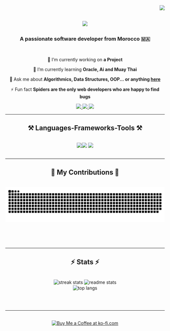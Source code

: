 <img align="right" src="https://visitor-badge.laobi.icu/badge?page_id=MA-Abahmane.MA-Abahmane" />

<h1 align="center">
    <img src="https://readme-typing-svg.herokuapp.com/?font=Righteous&size=35&center=true&vCenter=true&width=500&height=70&duration=4000&lines=Hi+There!+👋;+I'm+Mohamed+Amine!;" />
</h1>

<h3 align="center">A passionate software developer from Morocco 🇲🇦 </h3>

<br/>

<div align="center">
 
 🔭 I’m currently working on **a Project**
 
 🌱 I’m currently learning **Oracle, Ai and Muay Thai**

💬 Ask me about **Algorithmics, Data Structures, OOP... or anything [here](https://github.com/MA-Abahmane/MA-Abahmane/issues)**

⚡ Fun fact **Spiders are the only web developers who are happy to find bugs**

 </div>
 
<div align="center"> 
  <a href="mailto:ma.abahmane@gmail.com">
    <img src="https://img.shields.io/badge/Gmail-333333?style=for-the-badge&logo=gmail&logoColor=red" />
  </a>
  <a href="https://www.linkedin.com/in/mohamed-amine-abahmane-986999251/" target="_blank">
    <img src="https://img.shields.io/badge/LinkedIn-0077B5?style=for-the-badge&logo=linkedin&logoColor=white" target="_blank" />
  </a>
  <a href="https://ma-abahmane.netlify.app" target="_blank">
     <img src="https://img.shields.io/badge/Portfolio-FF5722?style=for-the-badge&logo=todoist&logoColor=white" target="_blank" /> <!-- sqlite, safari, google-chrome are other good icon options -->
  </a>
</div>

 <hr/>
 
<h2 align="center">⚒️ Languages-Frameworks-Tools ⚒️</h2>
<br/>
<div align="center">
    <img src="https://skillicons.dev/icons?i=md,bash,bootstrap,tailwind,html,css,javascript,php,vscode,github,git,illustrator,photoshop,premiere,acrobat" /><img src="https://icon-library.com/images/oracle-icon-png/oracle-icon-png-27.jpg" width="40px" />
    <img src="https://skillicons.dev/icons?i=c,nodejs,jquery,typescript,java,python,mysql,mongodb,flask,nginx,linux,ubuntu" /><br>
</div>

<br/>
<hr/>

<div align="center">
  <h2>🐍 My Contributions 🐍</h2>
  <br>
  <img alt="snake eating my contributions" src="https://raw.githubusercontent.com/MA-Abahmane/salesp07/output/github-contribution-grid-snake.svg" />
  
  <br/><br/><br/>
</div>

<hr/>

<h2 align="center">⚡ Stats ⚡</h2>
<br>
<div align=center>
  <img width=390 src="https://streak-stats.demolab.com/?user=MA-Abahmane&count_private=true&theme=react&border_radius=10" alt="streak stats"/>
   
  <img width=390 src="https://github-readme-stats.vercel.app/api?username=MA-Abahmane&count_private=true&show_icons=true&theme=react&rank_icon=github&border_radius=10" alt="readme stats" />
  <br/>
  <img width=325 align="center" src="https://github-readme-stats.vercel.app/api/top-langs/?username=MA-Abahmane&hide=HTML&langs_count=8&layout=compact&theme=react&border_radius=10&size_weight=0.5&count_weight=0.5&exclude_repo=github-readme-stats" alt="top langs" />
</div>

<br/><br/>

<hr/>

<br/>

<div align="center">
<a href='' target='_blank'><img height='64' style='border:0px;height:64px;' src='https://storage.ko-fi.com/cdn/kofi1.png?v=3' border='0' alt='Buy Me a Coffee at ko-fi.com' /></a>
</div>

<br/>
